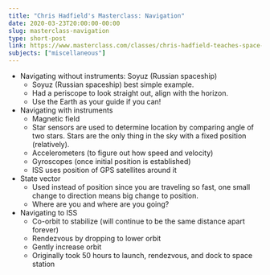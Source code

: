 ```yaml
---
title: "Chris Hadfield's Masterclass: Navigation"
date: 2020-03-23T20:00:00-00:00
slug: masterclass-navigation
type: short-post
link: https://www.masterclass.com/classes/chris-hadfield-teaches-space-exploration
subjects: ["miscellaneous"]
---
```



* Navigating without instruments: Soyuz (Russian spaceship)
    * Soyuz (Russian spaceship) best simple example.
    * Had a periscope to look straight out, align with the horizon.
    * Use the Earth as your guide if you can!
* Navigating with instruments
    * Magnetic field
    * Star sensors are used to determine location by comparing angle of two stars. Stars are the only thing in the sky with a fixed position (relatively).
    * Accelerometers (to figure out how speed and velocity)
    * Gyroscopes (once initial position is established)
    * ISS uses position of GPS satellites around it
* State vector
    * Used instead of position since you are traveling so fast, one small change to direction means big change to position.
    * Where are you and where are you going?
* Navigating to ISS
    * Co-orbit to stabilize (will continue to be the same distance apart forever)
    * Rendezvous by dropping to lower orbit
    * Gently increase orbit
    * Originally took 50 hours to launch, rendezvous, and dock to space station